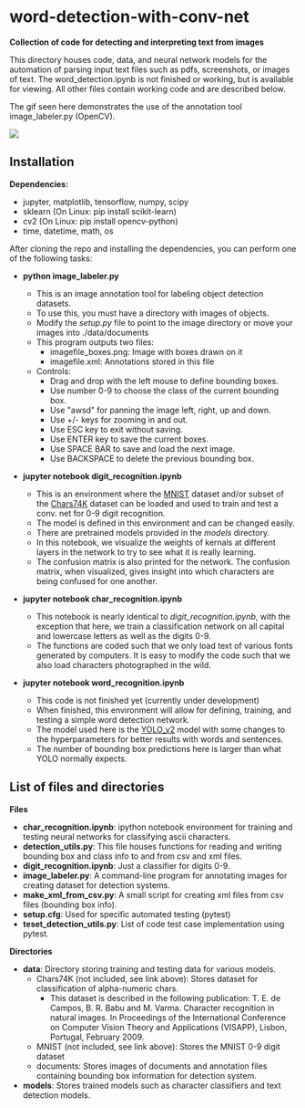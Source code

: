 # word-detection-with-conv-net

**Collection of code for detecting and interpreting text from images**

This directory houses code, data, and neural network models
for the automation of parsing input text files such as pdfs, 
screenshots, or images of text. The word_detection.ipynb is 
not finished or working, but is available for viewing. All 
other files contain working code and are described below.

The gif seen here demonstrates the
use of the annotation tool image_labeler.py (OpenCV).

![](using_image_labeler.gif)

## Installation

**Dependencies:**
 - jupyter, matplotlib, tensorflow, numpy, scipy
 - sklearn (On Linux:  pip install scikit-learn)
 - cv2 (On Linux: pip install opencv-python)
 - time, datetime, math, os

After cloning the repo and installing the dependencies,
you can perform one of the following tasks:
 - **python image_labeler.py**
   * This is an image annotation tool for labeling object
     detection datasets.
   * To use this, you must have a directory with images of
     objects. 
   * Modify the *setup.py* file to point to the image 
     directory or move your images into ./data/documents
   * This program outputs two files:
      * imagefile_boxes.png:  Image with boxes drawn on it
      * imagefile.xml:        Annotations stored in this file
   * Controls:
      * Drag and drop with the left mouse to define bounding boxes.
      * Use number 0-9 to choose the class of the current bounding box.
      * Use "awsd" for panning the image left, right, up and down.
      * Use +/- keys for zooming in and out.
      * Use ESC key to exit without saving.
      * Use ENTER key to save the current boxes.
      * Use SPACE BAR to save and load the next image.
      * Use BACKSPACE to delete the previous bounding box.

 - **jupyter notebook digit_recognition.ipynb**
   * This is an environment where the [MNIST](http://yann.lecun.com/exdb/mnist/) dataset and/or subset of the
     [Chars74K](http://www.ee.surrey.ac.uk/CVSSP/demos/chars74k/) dataset can be loaded and used to train and test a conv.
     net for 0-9 digit recognition.
   * The model is defined in this environment and can be changed easily.
   * There are pretrained models provided in the *models* directory.
   * In this notebook, we visualize the weights of kernals at different 
     layers in the network to try to see what it is really learning.
   * The confusion matrix is also printed for the network. The confusion
     matrix, when visualized, gives insight into which characters are 
     being confused for one another.

 - **jupyter notebook char_recognition.ipynb**
   * This notebook is nearly identical to *digit_recognition.ipynb*, with
     the exception that here, we train a classification network on all 
     capital and lowercase letters as well as the digits 0-9.
   * The functions are coded such that we only load text of various fonts
     generated by computers. It is easy to modify the code such that we 
     also load characters photographed in the wild.

 - **jupyter notebook word_recognition.ipynb**
   * This code is not finished yet (currently under development)
   * When finished, this environment will allow for defining, training,
     and testing a simple word detection network.
   * The model used here is the [YOLO_v2](https://mlblr.com/includes/mlai/index.html#yolov2) model with some changes to
     the hyperparameters for better results with words and sentences.
   * The number of bounding box predictions here is larger than what 
     YOLO normally expects.

## List of files and directories

**Files**
 - **char_recognition.ipynb**:  ipython notebook environment for
                            training and testing neural networks
                            for classifying ascii characters.
 - **detection_utils.py**:  This file houses functions for reading
                            and writing bounding box and class info to
                            and from csv and xml files.
 - **digit_recognition.ipynb**:  Just a classifier for digits 0-9.
 - **image_labeler.py**:  A command-line program for annotating images
                          for creating dataset for detection systems. 
 - **make_xml_from_csv.py**:  A small script for creating xml files from
                              csv files (bounding box info).
 - **setup.cfg**:  Used for specific automated testing (pytest)
 - **teset_detection_utils.py**:  List of code test case implementation
                                  using pytest.

**Directories**
 - **data**:  Directory storing training and testing data for various models.
   * Chars74K (not included, see link above):  Stores dataset for classification of alpha-numeric chars.
      * This dataset is described in the following publication:  T. E. de Campos, B. R. Babu and M. Varma. Character recognition in natural images. In Proceedings of the International Conference on Computer Vision Theory and Applications (VISAPP), Lisbon, Portugal, February 2009. 
   * MNIST (not included, see link above):  Stores the MNIST 0-9 digit dataset
   * documents:  Stores images of documents and annotation files containing
                 bounding box information for detection system.
 - **models**:  Stores trained models such as character classifiers and 
            text detection models.
